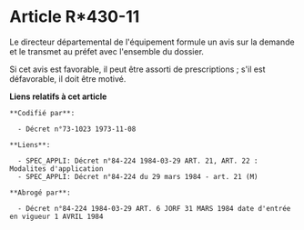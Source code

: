 # Article R*430-11

Le directeur départemental de l'équipement formule un avis sur la demande et le transmet au préfet avec l'ensemble du
dossier.

Si cet avis est favorable, il peut être assorti de prescriptions ; s'il est défavorable, il doit être motivé.

**Liens relatifs à cet article**

	**Codifié par**:

	  - Décret n°73-1023 1973-11-08

	**Liens**:

	  - SPEC_APPLI: Décret n°84-224 1984-03-29 ART. 21, ART. 22 : Modalites d'application
	  - SPEC_APPLI: Décret n°84-224 du 29 mars 1984 - art. 21 (M)

	**Abrogé par**:

	  - Décret n°84-224 1984-03-29 ART. 6 JORF 31 MARS 1984 date d'entrée en vigueur 1 AVRIL 1984
